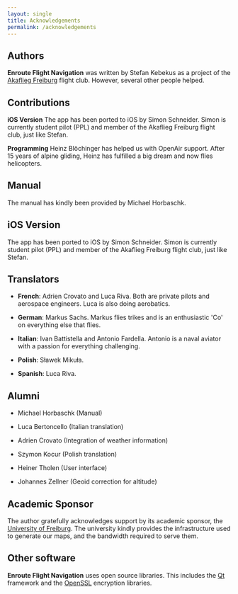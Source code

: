 ```yaml
---
layout: single
title: Acknowledgements
permalink: /acknowledgements
---
```


## Authors

**Enroute Flight Navigation** was written by Stefan Kebekus as a project of 
the [Akaflieg Freiburg](https://akaflieg-freiburg.de) flight club. However,
several other people helped.


## Contributions

**iOS Version** The app has been ported to iOS by Simon Schneider. Simon is
currently student pilot (PPL) and member of the Akaflieg Freiburg flight club,
just like Stefan.

**Programming** Heinz Blöchinger has helped us with OpenAir support. After 15
years of alpine gliding, Heinz has fulfilled a big dream and now flies
helicopters.


## Manual

The manual has kindly been provided by Michael Horbaschk.


## iOS Version

The app has been ported to iOS by Simon Schneider. Simon is currently student
pilot (PPL) and member of the Akaflieg Freiburg flight club, just like Stefan.


## Translators

* **French**: Adrien Crovato and Luca Riva. Both are private pilots and
  aerospace engineers. Luca is also doing aerobatics.

* **German**: Markus Sachs. Markus flies trikes and is an enthusiastic 'Co' on
  everything else that flies.

* **Italian**: Ivan Battistella and Antonio Fardella.  Antonio is a naval
  aviator with a passion for everything challenging.

* **Polish**: Sławek Mikuła.

* **Spanish**: Luca Riva.


## Alumni

* Michael Horbaschk (Manual)

* Luca Bertoncello (Italian translation)

* Adrien Crovato (Integration of weather information)

* Szymon Kocur (Polish translation)

* Heiner Tholen (User interface)

* Johannes Zellner (Geoid correction for altitude)


## Academic Sponsor

The author gratefully acknowledges support by its academic sponsor, the
[University of Freiburg](https://www.uni-freiburg.de).  The university kindly
provides the infrastructure used to generate our maps, and the bandwidth
required to serve them.

## Other software

**Enroute Flight Navigation** uses open source libraries. This includes the
[Qt](https://www.qt.io) framework and the [OpenSSL](https://www.openssl.org)
encryption libraries.
